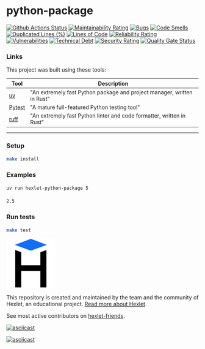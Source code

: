 # python-package

[![Github Actions Status](https://github.com/hexlet-boilerplates/python-package/workflows/Python%20CI/badge.svg)](https://github.com/hexlet-boilerplates/python-package/actions)
[![Maintainability Rating](https://sonarcloud.io/api/project_badges/measure?project=hexlet-boilerplates_python-package&metric=sqale_rating)](https://sonarcloud.io/summary/new_code?id=hexlet-boilerplates_python-package)
[![Bugs](https://sonarcloud.io/api/project_badges/measure?project=Ilia-Turygin_python-project-49&metric=bugs)](https://sonarcloud.io/summary/new_code?id=Ilia-Turygin_python-project-49)
[![Code Smells](https://sonarcloud.io/api/project_badges/measure?project=Ilia-Turygin_python-project-49&metric=code_smells)](https://sonarcloud.io/summary/new_code?id=Ilia-Turygin_python-project-49)
[![Duplicated Lines (%)](https://sonarcloud.io/api/project_badges/measure?project=Ilia-Turygin_python-project-49&metric=duplicated_lines_density)](https://sonarcloud.io/summary/new_code?id=Ilia-Turygin_python-project-49)
[![Lines of Code](https://sonarcloud.io/api/project_badges/measure?project=Ilia-Turygin_python-project-49&metric=ncloc)](https://sonarcloud.io/summary/new_code?id=Ilia-Turygin_python-project-49)
[![Reliability Rating](https://sonarcloud.io/api/project_badges/measure?project=Ilia-Turygin_python-project-49&metric=reliability_rating)](https://sonarcloud.io/summary/new_code?id=Ilia-Turygin_python-project-49)
[![Vulnerabilities](https://sonarcloud.io/api/project_badges/measure?project=Ilia-Turygin_python-project-49&metric=vulnerabilities)](https://sonarcloud.io/summary/new_code?id=Ilia-Turygin_python-project-49)
[![Technical Debt](https://sonarcloud.io/api/project_badges/measure?project=Ilia-Turygin_python-project-49&metric=sqale_index)](https://sonarcloud.io/summary/new_code?id=Ilia-Turygin_python-project-49)
[![Security Rating](https://sonarcloud.io/api/project_badges/measure?project=Ilia-Turygin_python-project-49&metric=security_rating)](https://sonarcloud.io/summary/new_code?id=Ilia-Turygin_python-project-49)
[![Quality Gate Status](https://sonarcloud.io/api/project_badges/measure?project=Ilia-Turygin_python-project-49&metric=alert_status)](https://sonarcloud.io/summary/new_code?id=Ilia-Turygin_python-project-49)

### Links

This project was built using these tools:

| Tool                                                                   | Description                                             |
|------------------------------------------------------------------------|---------------------------------------------------------|
| [uv](https://docs.astral.sh/uv/)                                       | "An extremely fast Python package and project manager, written in Rust" |
| [Pytest](https://pytest.org)                                           | "A mature full-featured Python testing tool"            |
| [ruff](https://docs.astral.sh/ruff/)                                   | "An extremely fast Python linter and code formatter, written in Rust" |

---

### Setup

```bash
make install
```

### Examples

```bash
uv run hexlet-python-package 5

2.5
```

### Run tests

```bash
make test
```

[![Hexlet Ltd. logo](https://raw.githubusercontent.com/Hexlet/assets/master/images/hexlet_logo128.png)](https://hexlet.io/?utm_source=github&utm_medium=link&utm_campaign=python-package)

This repository is created and maintained by the team and the community of Hexlet, an educational project. [Read more about Hexlet](https://hexlet.io/?utm_source=github&utm_medium=link&utm_campaign=python-package).

See most active contributors on [hexlet-friends](https://friends.hexlet.io/).


[![asciicast](https://asciinema.org/a/oXEB3XDDVeD6emf4pGyrv5iwA.svg)](https://asciinema.org/a/oXEB3XDDVeD6emf4pGyrv5iwA)

[![asciicast](https://asciinema.org/a/gnQbmNeFm6meZ40KTuj93zyBk.svg)](https://asciinema.org/a/gnQbmNeFm6meZ40KTuj93zyBk)